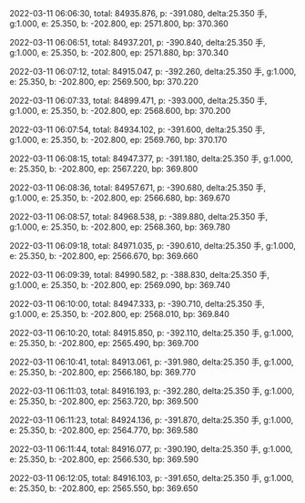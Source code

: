 2022-03-11 06:06:30, total: 84935.876, p: -391.080, delta:25.350 手, g:1.000, e: 25.350, b: -202.800, ep: 2571.800, bp: 370.360

2022-03-11 06:06:51, total: 84937.201, p: -390.840, delta:25.350 手, g:1.000, e: 25.350, b: -202.800, ep: 2571.880, bp: 370.340

2022-03-11 06:07:12, total: 84915.047, p: -392.260, delta:25.350 手, g:1.000, e: 25.350, b: -202.800, ep: 2569.500, bp: 370.220

2022-03-11 06:07:33, total: 84899.471, p: -393.000, delta:25.350 手, g:1.000, e: 25.350, b: -202.800, ep: 2568.600, bp: 370.200

2022-03-11 06:07:54, total: 84934.102, p: -391.600, delta:25.350 手, g:1.000, e: 25.350, b: -202.800, ep: 2569.760, bp: 370.170

2022-03-11 06:08:15, total: 84947.377, p: -391.180, delta:25.350 手, g:1.000, e: 25.350, b: -202.800, ep: 2567.220, bp: 369.800

2022-03-11 06:08:36, total: 84957.671, p: -390.680, delta:25.350 手, g:1.000, e: 25.350, b: -202.800, ep: 2566.680, bp: 369.670

2022-03-11 06:08:57, total: 84968.538, p: -389.880, delta:25.350 手, g:1.000, e: 25.350, b: -202.800, ep: 2568.360, bp: 369.780

2022-03-11 06:09:18, total: 84971.035, p: -390.610, delta:25.350 手, g:1.000, e: 25.350, b: -202.800, ep: 2566.670, bp: 369.660

2022-03-11 06:09:39, total: 84990.582, p: -388.830, delta:25.350 手, g:1.000, e: 25.350, b: -202.800, ep: 2569.090, bp: 369.740

2022-03-11 06:10:00, total: 84947.333, p: -390.710, delta:25.350 手, g:1.000, e: 25.350, b: -202.800, ep: 2568.010, bp: 369.840

2022-03-11 06:10:20, total: 84915.850, p: -392.110, delta:25.350 手, g:1.000, e: 25.350, b: -202.800, ep: 2565.490, bp: 369.700

2022-03-11 06:10:41, total: 84913.061, p: -391.980, delta:25.350 手, g:1.000, e: 25.350, b: -202.800, ep: 2566.180, bp: 369.770

2022-03-11 06:11:03, total: 84916.193, p: -392.280, delta:25.350 手, g:1.000, e: 25.350, b: -202.800, ep: 2563.720, bp: 369.500

2022-03-11 06:11:23, total: 84924.136, p: -391.870, delta:25.350 手, g:1.000, e: 25.350, b: -202.800, ep: 2564.770, bp: 369.580

2022-03-11 06:11:44, total: 84916.077, p: -390.190, delta:25.350 手, g:1.000, e: 25.350, b: -202.800, ep: 2566.530, bp: 369.590

2022-03-11 06:12:05, total: 84916.103, p: -391.650, delta:25.350 手, g:1.000, e: 25.350, b: -202.800, ep: 2565.550, bp: 369.650